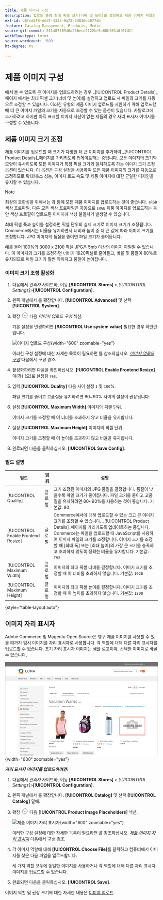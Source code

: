 ```yaml
---
title: 제품 이미지 구성
description: 업로드 중에 최대 픽셀 크기(너비 및 높이)를 설정하고 제품 이미지 파일의 크기를 자동으로 조정하는 방법을 알아봅니다.
exl-id: d8fce5f8-eddf-4335-9a72-24036db077db
feature: Catalog Management, Products, Media
source-git-commit: 01148770946a236ece2122be5a88b963a0f07d1f
workflow-type: tm+mt
source-wordcount: '699'
ht-degree: 0%

---
```


# 제품 이미지 구성

에서 볼 수 있도록 큰 이미지를 업로드하려는 경우 _[!UICONTROL Product Details]_페이지 에서는 최대 픽셀 크기(너비 및 높이)를 설정하고 업로드 시 파일의 크기를 자동으로 조정할 수 있습니다. 이러한 유형의 제품 이미지 업로드를 지원하기 위해 업로드할 때 더 큰 이미지 파일의 크기를 자동으로 조정할 수 있는 옵션이 있습니다. 카탈로그에 추가하려고 하지만 아직 표시할 이미지 자산이 없는 제품의 경우 자리 표시자 이미지를 구성할 수 있습니다.

## 제품 이미지 크기 조정

제품 이미지를 업로드할 때 크기가 다양한 더 큰 이미지를 추가하여 _[!UICONTROL Product Details]_페이지를 가리키도록 업데이트하는 중입니다. 모든 이미지의 크기와 모양이 유사하도록 모든 이미지가 특정 픽셀 크기와 일치하도록 하는 이미지 크기 조정 옵션이 있습니다. 이 옵션은 구성 설정을 사용하여 모든 제품 이미지의 크기를 자동으로 조정하므로 확대/축소 성능, 이미지 로드 속도 및 제품 이미지에 대한 균일한 디자인을 유지할 수 있습니다.

>[!NOTE]
>
>최상의 호환성을 위해서는 과 함께 모든 제품 이미지를 업로드하는 것이 좋습니다. `sRGB` 색상 프로파일. 다른 모든 색상 프로파일은 자동으로 `sRGB` 제품 이미지를 업로드하는 동안 색상 프로필이 업로드된 이미지에 색상 불일치가 발생할 수 있습니다.

최대 픽셀 폭과 높이를 설정하면 픽셀 단위의 실제 크기로 이미지 크기가 조정됩니다. Commerce에서는 비율을 유지하면서 너비와 높이 중 더 큰 값에 따라 이미지 크기를 조정합니다. JPG 이미지의 품질을 줄이면 파일 크기가 줄어듭니다.

예를 들어 100%의 3000 x 2100 픽셀 JPG은 5mb 이상의 이미지 파일일 수 있습니다. 이 이미지의 크기를 조정하면 너비가 1920픽셀로 줄어들고, 비율 및 품질이 80%로 유지되므로 파일 크기가 훨씬 작아지고 품질이 높아집니다.

### 이미지 크기 조정 활성화

1. 다음에서 _관리자_ 사이드바, 이동 **[!UICONTROL Stores]** > _[!UICONTROL Settings]_>**[!UICONTROL Configuration]**.

1. 왼쪽 패널에서 를 확장합니다. **[!UICONTROL Advanced]** 및 선택 **[!UICONTROL System]**.

1. 확장 ![확장 선택기](../assets/icon-display-expand.png) 다음 _이미지 업로드 구성_ 섹션.

   기본 설정을 변경하려면 **[!UICONTROL Use system value]** 필요한 경우 확인란입니다.

   ![이미지 업로드 구성](../configuration-reference/advanced/assets/system-image-upload-configuration.png){width="600" zoomable="yes"}

   이러한 구성 설정에 대한 자세한 목록이 필요하면 를 참조하십시오. [_이미지 업로드 구성_](../configuration-reference/advanced/system.md#image-upload-configuration) 다음에서 _구성 참조_.

1. 활성화하려면 다음을 확인하십시오. **[!UICONTROL Enable Frontend Resize]** 이(가) (으)로 설정됨 `Yes`.

1. 입력 **[!UICONTROL Quality]** 다음 사이 설정 `1` 및 `100`%.

   파일 크기를 줄이고 고품질을 유지하려면 80~90% 사이의 설정이 권장됩니다.

1. 설정 **[!UICONTROL Maximum Width]** 이미지의 픽셀 단위.

   이미지 크기를 조정할 때 이 너비를 초과하지 않고 비율을 유지합니다.

1. 설정 **[!UICONTROL Maximum Height]** 이미지의 픽셀 단위.

   이미지 크기를 조정할 때 이 높이를 초과하지 않고 비율을 유지합니다.

1. 완료되면 다음을 클릭하십시오. **[!UICONTROL Save Config]**.

### 필드 설명

| 필드 | [범위](../getting-started/websites-stores-views.md#scope-settings) | 설명 |
|--- |--- |--- |
| [!UICONTROL Quality] | 글로벌 | 크기 조정된 이미지의 JPG 품질을 결정합니다. 품질이 낮을수록 파일 크기가 줄어듭니다. 파일 크기를 줄이고 고품질을 유지하려면 80~90%를 사용하는 것이 좋습니다. 기본값: 80 |
| [!UICONTROL Enable Frontend Resize] | 글로벌 | Commerce에서에 대해 업로드할 수 있는 크고 큰 이미지 크기를 조정할 수 있습니다. _[!UICONTROL Product Details]_페이지를 가리키도록 업데이트하는 중입니다. Commerce는 파일을 업로드할 때 JavaScript를 사용하여 이미지 파일의 크기를 조정합니다. 이미지 크기를 조정할 때 [최대 폭] 또는 [최대 높이]의 가장 큰 크기를 충족하고 초과하지 않도록 정확한 비율을 유지합니다. 기본값: `Yes` |
| [!UICONTROL Maximum Width] | 글로벌 | 이미지의 최대 픽셀 너비를 결정합니다. 이미지 크기를 조정할 때 이 너비를 초과하지 않습니다. 기본값: `1920` |
| [!UICONTROL Maximum Height] | 글로벌 | 이미지의 최대 픽셀 높이를 결정합니다. 이미지 크기를 조정할 때 이 높이를 초과하지 않습니다. 기본값: `1200` |

{style="table-layout:auto"}

## 이미지 자리 표시자

Adobe Commerce 및 Magento Open Source은 영구 제품 이미지를 사용할 수 있을 때까지 임시 이미지를 자리 표시자로 사용합니다. 각 역할에 대해 다른 자리 표시자를 업로드할 수 있습니다. 초기 자리 표시자 이미지는 샘플 로고이며, 선택한 이미지로 바꿀 수 있습니다.

![이미지 자리 표시자](./assets/storefront-image-placeholder.png){width="600" zoomable="yes"}

**_자리 표시자 이미지를 업로드하려면:_**

1. 다음에서 _관리자_ 사이드바, 이동 **[!UICONTROL Stores]** > _[!UICONTROL Settings]_>**[!UICONTROL Configuration]**.

1. 왼쪽 패널에서 를 확장합니다. **[!UICONTROL Catalog]** 및 선택 **[!UICONTROL Catalog]** 밑에.

1. 확장 ![확장 아이콘](../assets/icon-display-expand.png) 다음 **[!UICONTROL Product Image Placeholders]** 섹션.

   ![제품 이미지 자리 표시자](../configuration-reference/catalog/assets/catalog-product-image-placeholders.png){width="600" zoomable="yes"}

   이러한 구성 설정에 대한 자세한 목록이 필요하면 를 참조하십시오. [_제품 이미지 자리 표시자_](../configuration-reference/catalog/catalog.md#product-image-placeholders) 다음에서 _구성 참조_.

1. 각 이미지 역할에 대해 **[!UICONTROL Choose File]**&#x200B;를 클릭하고 컴퓨터에서 이미지를 찾은 다음 파일을 업로드합니다.

   세 가지 역할 모두에 동일한 이미지를 사용하거나 각 역할에 대해 다른 자리 표시자 이미지를 업로드할 수 있습니다.

1. 완료되면 다음을 클릭하십시오. **[!UICONTROL Save]**.

이미지 역할 및 권장 크기에 대한 자세한 내용은 [이미지 업로드](product-image.md#upload-an-image).
